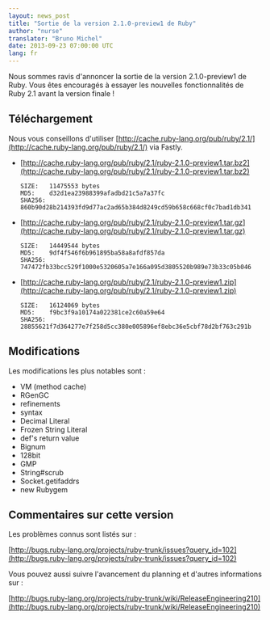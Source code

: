 ```yaml
---
layout: news_post
title: "Sortie de la version 2.1.0-preview1 de Ruby"
author: "nurse"
translator: "Bruno Michel"
date: 2013-09-23 07:00:00 UTC
lang: fr
---
```


Nous sommes ravis d'annoncer la sortie de la version 2.1.0-preview1 de Ruby.
Vous êtes encouragés à essayer les nouvelles fonctionnalités de Ruby 2.1 avant
la version finale !

## Téléchargement

Nous vous conseillons d'utiliser [http://cache.ruby-lang.org/pub/ruby/2.1/](http://cache.ruby-lang.org/pub/ruby/2.1/) via Fastly.

* [http://cache.ruby-lang.org/pub/ruby/2.1/ruby-2.1.0-preview1.tar.bz2](http://cache.ruby-lang.org/pub/ruby/2.1/ruby-2.1.0-preview1.tar.bz2)

      SIZE:   11475553 bytes
      MD5:    d32d1ea23988399afadbd21c5a7a37fc
      SHA256: 860b90d28b214393fd9d77ac2ad65b384d8249cd59b658c668cf0c7bad1db341

* [http://cache.ruby-lang.org/pub/ruby/2.1/ruby-2.1.0-preview1.tar.gz](http://cache.ruby-lang.org/pub/ruby/2.1/ruby-2.1.0-preview1.tar.gz)

      SIZE:   14449544 bytes
      MD5:    9df4f546f6b961895ba58a8afdf857da
      SHA256: 747472fb33bcc529f1000e5320605a7e166a095d3805520b989e73b33c05b046

* [http://cache.ruby-lang.org/pub/ruby/2.1/ruby-2.1.0-preview1.zip](http://cache.ruby-lang.org/pub/ruby/2.1/ruby-2.1.0-preview1.zip)

      SIZE:   16124069 bytes
      MD5:    f9bc3f9a10174a022381ce2c60a59e64
      SHA256: 28855621f7d364277e7f258d5cc380e005896ef8ebc36e5cbf78d2bf763c291b

## Modifications

Les modifications les plus notables sont :

* VM (method cache)
* RGenGC
* refinements
* syntax
* Decimal Literal
* Frozen String Literal
* def's return value
* Bignum
* 128bit
* GMP
* String#scrub
* Socket.getifaddrs
* new Rubygem

## Commentaires sur cette version

Les problèmes connus sont listés sur :

[http://bugs.ruby-lang.org/projects/ruby-trunk/issues?query_id=102](http://bugs.ruby-lang.org/projects/ruby-trunk/issues?query_id=102)

Vous pouvez aussi suivre l'avancement du planning et d'autres informations sur :

[http://bugs.ruby-lang.org/projects/ruby-trunk/wiki/ReleaseEngineering210](http://bugs.ruby-lang.org/projects/ruby-trunk/wiki/ReleaseEngineering210)
